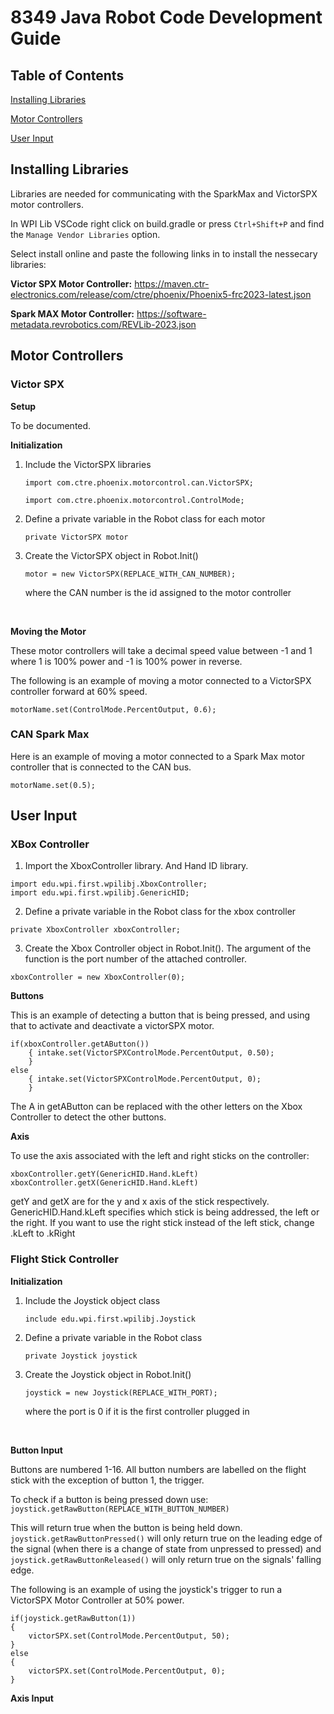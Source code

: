 # 8349 Java Robot Code Development Guide

## Table of Contents

[Installing Libraries](#installing-libraries)

[Motor Controllers](#motor-controllers)

[User Input](#user-input)
    

## Installing Libraries

Libraries are needed for communicating with the SparkMax and VictorSPX motor controllers.

In WPI Lib VSCode right click on build.gradle or press `Ctrl+Shift+P` and find the `Manage Vendor Libraries` option.

Select install online and paste the following links in to install the nessecary libraries:

**Victor SPX Motor Controller:** https://maven.ctr-electronics.com/release/com/ctre/phoenix/Phoenix5-frc2023-latest.json 

**Spark MAX Motor Controller:** https://software-metadata.revrobotics.com/REVLib-2023.json


## Motor Controllers

### Victor SPX

**Setup**

To be documented.

**Initialization**

1. Include the VictorSPX libraries

    `import com.ctre.phoenix.motorcontrol.can.VictorSPX;`

    `import com.ctre.phoenix.motorcontrol.ControlMode;`
2. Define a private variable in the Robot class for each motor

    `private VictorSPX motor`
3. Create the VictorSPX object in Robot.Init()

    `motor = new VictorSPX(REPLACE_WITH_CAN_NUMBER);`

    where the CAN number is the id assigned to the motor controller

<br>

**Moving the Motor**

These motor controllers will take a decimal speed value between -1 and 1 where 1 is 100% power and -1 is 100% power in reverse.

The following is an example of moving a motor connected to a VictorSPX controller forward at 60% speed.

```lang-java
motorName.set(ControlMode.PercentOutput, 0.6);
```

### CAN Spark Max

Here is an example of moving a motor connected to a Spark Max motor controller that is connected to the CAN bus. 

```lang-java
motorName.set(0.5);
```

## User Input

### XBox Controller

1. Import the XboxController library. And Hand ID library.
```lang-java
import edu.wpi.first.wpilibj.XboxController;
import edu.wpi.first.wpilibj.GenericHID;
```

2. Define a private variable in the Robot class for the xbox controller

```lang-java
private XboxController xboxController;
```

3. Create the Xbox Controller object in Robot.Init(). The argument of the function is the port number of the attached controller.

```lang-java
xboxController = new XboxController(0);
```

**Buttons**

 This is an example of detecting a button that is being pressed, and using that to activate and deactivate a victorSPX motor.

```lang-java
if(xboxController.getAButton())
    { intake.set(VictorSPXControlMode.PercentOutput, 0.50);
    }
else
    { intake.set(VictorSPXControlMode.PercentOutput, 0);
    }
```

The A in getAButton can be replaced with the other letters on the Xbox Controller to detect the other buttons. 

**Axis**

To use the axis associated with the left and right sticks on the controller:

```lang-java
xboxController.getY(GenericHID.Hand.kLeft)
xboxController.getX(GenericHID.Hand.kLeft)
```

getY and getX are for the y and x axis of the stick respectively. GenericHID.Hand.kLeft specifies which stick is being addressed, the left or the right. If you want to use the right stick instead of the left stick, change .kLeft to .kRight

### Flight Stick Controller

**Initialization**

1. Include the Joystick object class

    `include edu.wpi.first.wpilibj.Joystick`
2. Define a private variable in the Robot class

    `private Joystick joystick`
3. Create the Joystick object in Robot.Init()

    `joystick = new Joystick(REPLACE_WITH_PORT);`

    where the port is 0 if it is the first controller plugged in

<br>

**Button Input**

Buttons are numbered 1-16.  All button numbers are labelled on the flight stick with the exception of button 1, the trigger.

To check if a button is being pressed down use:
`joystick.getRawButton(REPLACE_WITH_BUTTON_NUMBER)`

This will return true when the button is being held down.  `joystick.getRawButtonPressed()` will only return true on the leading edge of the signal (when there is a change of state from unpressed to pressed) and `joystick.getRawButtonReleased()` will only return true on the signals' falling edge.


The following is an example of using the joystick's trigger to run a VictorSPX Motor Controller at 50% power.

```lang-java
if(joystick.getRawButton(1))
{
    victorSPX.set(ControlMode.PercentOutput, 50);
}
else
{
    victorSPX.set(ControlMode.PercentOutput, 0);
}
```

**Axis Input**

